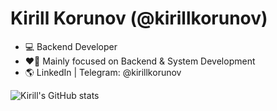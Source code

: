 # Kirill Korunov (@kirillkorunov)

* 💻 Backend Developer
* ❤️‍🔥 Mainly focused on Backend & System Development
* 🌎 LinkedIn | Telegram: @kirillkorunov

<!--
**kirill0909/kirill0909** is a ✨ _special_ ✨ repository because its `README.md` (this file) appears on your GitHub profile.

Here are some ideas to get you started:

- 🔭 I’m currently working on ...
- 🌱 I’m currently learning ...
- 👯 I’m looking to collaborate on ...
- 🤔 I’m looking for help with ...
- 💬 Ask me about ...
- 📫 How to reach me: ...
- 😄 Pronouns: ...
- ⚡ Fun fact: ...
-->
![Kirill's GitHub stats](https://github-readme-stats.vercel.app/api?username=kirill0909&show_icons=true&theme=radical)
